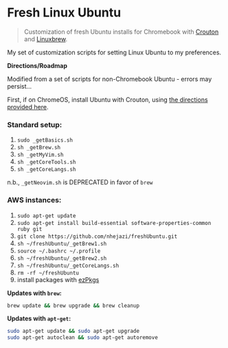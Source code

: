 # Fresh Linux Ubuntu

> Customization of fresh Ubuntu installs for Chromebook with
[Crouton](https://github.com/dnschneid/crouton) and
[Linuxbrew](http://linuxbrew.sh/).

My set of customization scripts for setting Linux Ubuntu to my preferences.

**Directions/Roadmap**

Modified from a set of scripts for non-Chromebook Ubuntu - errors may persist...

First, if on ChromeOS, install Ubuntu with Crouton, using [the directions
provided
here](https://www.linux.com/learn/tutorials/795730-how-to-easily-install-ubuntu-on-chromebook-with-crouton).

### Standard setup:
1. `sudo _getBasics.sh`
2. `sh _getBrew.sh`
3. `sh _getMyVim.sh`
4. `sh _getCoreTools.sh`
5. `sh _getCoreLangs.sh`

n.b., `_getNeovim.sh` is DEPRECATED in favor of `brew`

### AWS instances:
1. `sudo apt-get update`
2. `sudo apt-get install build-essential software-properties-common ruby git`
3. `git clone https://github.com/nhejazi/freshUbuntu.git`
4. `sh ~/freshUbuntu/_getBrew1.sh`
5. `source ~/.bashrc ~/.profile`
6. `sh ~/freshUbuntu/_getBrew2.sh`
7. `sh ~/freshUbuntu/_getCoreLangs.sh`
8. `rm -rf ~/freshUbuntu`
9. install packages with [ezPkgs](https://github.com/nhejazi/ezPkgs)

__Updates with `brew`:__
```bash
brew update && brew upgrade && brew cleanup
```

__Updates with `apt-get`:__
```bash
sudo apt-get update && sudo apt-get upgrade
sudo apt-get autoclean && sudo apt-get autoremove
```

